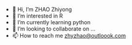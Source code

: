 - 👋 Hi, I’m ZHAO Zhiyong
- 👀 I’m interested in R
- 🌱 I’m currently learning python
- 💞️ I’m looking to collaborate on ...
- 📫 How to reach me zhyzhao@outloook.com

<!---
zhioryong/zhioryong is a ✨ special ✨ repository because its `README.md` (this file) appears on your GitHub profile.
You can click the Preview link to take a look at your changes.
--->
